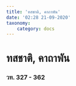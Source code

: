 ```yaml
---
title: 'ทสชาติ, คาถาพัน'
date: '02:28 21-09-2020'
taxonomy:
    category: docs
---
```


# ทสชาติ, คาถาพัน

### วท. 327 - 362